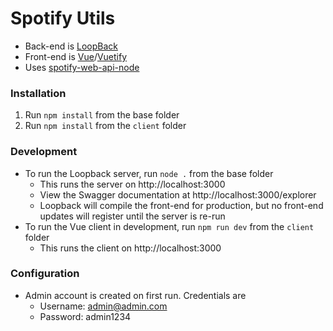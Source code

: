 # Spotify Utils

* Back-end is [LoopBack](http://loopback.io)
* Front-end is [Vue](http://vuejs.org)/[Vuetify](http://vuetifyjs.com)
* Uses [spotify-web-api-node](https://github.com/thelinmichael/spotify-web-api-node)
### Installation
1. Run `npm install` from the base folder
1. Run `npm install` from the `client` folder

### Development
* To run the Loopback server, run `node .` from the base folder
  * This runs the server on http://localhost:3000
  * View the Swagger documentation at http://localhost:3000/explorer
  * Loopback will compile the front-end for production, but no front-end updates will register until the server is re-run
* To run the Vue client in development, run `npm run dev` from the `client` folder
  * This runs the client on http://localhost:3000

### Configuration
* Admin account is created on first run. Credentials are 
  * Username: admin@admin.com
  * Password: admin1234
